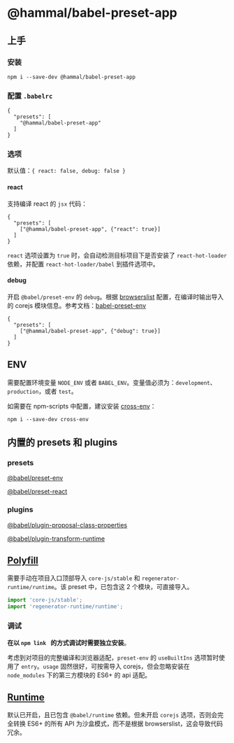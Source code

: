 # @hammal/babel-preset-app

## 上手

### 安装

```
npm i --save-dev @hammal/babel-preset-app
```

### 配置 `.babelrc`

```
{
  "presets": [
    "@hammal/babel-preset-app"
  ]
}
```

### 选项

默认值：`{ react: false, debug: false }` 

#### react

支持编译 react 的 `jsx` 代码：

```
{
  "presets": [
    ["@hammal/babel-preset-app", {"react": true}]
  ]
}
```

`react` 选项设置为 `true` 时，会自动检测目标项目下是否安装了 `react-hot-loader` 依赖，并配置 `react-hot-loader/babel` 到插件选项中。

#### debug

开启 `@babel/preset-env` 的 `debug`。根据 [browserslist](https://github.com/browserslist/browserslist)  配置，在编译时输出导入的 corejs 模块信息。参考文档：[babel-preset-env](https://babeljs.io/docs/en/babel-preset-env#debug)

```
{
  "presets": [
    ["@hammal/babel-preset-app", {"debug": true}]
  ]
}
```

## ENV

需要配置环境变量 `NODE_ENV` 或者 `BABEL_ENV`。变量值必须为：`development`、`production`，或者 `test`。

如需要在 npm-scripts 中配置，建议安装 [cross-env](https://www.npmjs.com/package/cross-env)：

```
npm i --save-dev cross-env
```

## 内置的 presets 和 plugins

### presets

[@babel/preset-env](https://babeljs.io/docs/en/babel-preset-env)

[@babel/preset-react](https://babeljs.io/docs/en/babel-preset-react)

### plugins

[@babel/plugin-proposal-class-properties](https://babeljs.io/docs/en/babel-plugin-proposal-class-properties)

[@babel/plugin-transform-runtime](https://babeljs.io/docs/en/babel-plugin-transform-runtime)

## [Polyfill](https://babeljs.io/docs/en/babel-polyfill)

需要手动在项目入口顶部导入 `core-js/stable` 和 `regenerator-runtime/runtime`。该 preset 中，已包含这 2 个模块，可直接导入。

```js
import 'core-js/stable';
import 'regenerator-runtime/runtime';
```

### 调试

**在以 `npm link ` 的方式调试时需要独立安装**。

考虑到对项目的完整编译和浏览器适配，`preset-env` 的 `useBuiltIns` 选项暂时使用了 `entry`。`usage` 固然很好，可按需导入 corejs，但会忽略安装在 `node_modules` 下的第三方模块的 ES6+ 的 api 适配。

## [Runtime](https://babeljs.io/docs/en/babel-runtime)

默认已开启，且已包含 `@babel/runtime` 依赖。但未开启 `corejs` 选项，否则会完全转换 ES6+ 的所有 API 为沙盒模式，而不是根据 browserslist，这会导致代码冗余。

